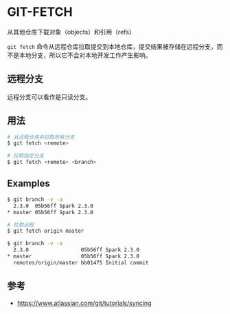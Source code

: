# GIT-FETCH

从其他仓库下载对象（objects）和引用（refs）

<!--
The git fetch command imports commits from a remote repository into your local repo. The resulting commits are stored as remote branches instead of the normal local branches that we’ve been working with.This gives you a chance to review changes before integrating them into your copy of the project.
-->

`git fetch` 命令从远程仓库拉取提交到本地仓库，提交结果被存储在远程分支，而不是本地分支，所以它不会对本地开发工作产生影响。

## 远程分支

远程分支可以看作是只读分支。

## 用法

```sh
# 从远程仓库中拉取所有分支
$ git fetch <remote>

# 拉取指定分支
$ git fetch <remote> <branch>
```

## Examples

```sh
$ git branch -v -a
  2.3.0  05b56ff Spark 2.3.0
* master 05b56ff Spark 2.3.0

# 拉取远程
$ git fetch origin master

$ git branch -v -a
  2.3.0                 05b56ff Spark 2.3.0
* master                05b56ff Spark 2.3.0
  remotes/origin/master bb01475 Initial commit
```

## 参考

* <https://www.atlassian.com/git/tutorials/syncing>
